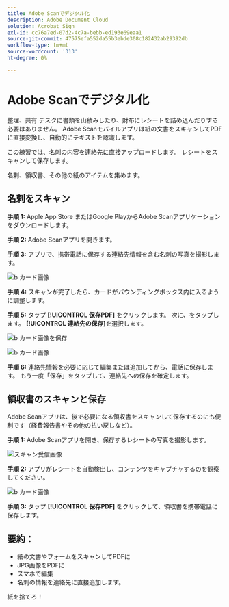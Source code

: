 ```yaml
---
title: Adobe Scanでデジタル化
description: Adobe Document Cloud
solution: Acrobat Sign
exl-id: cc76a7ed-07d2-4c7a-bebb-ed193e69eaa1
source-git-commit: 47575efa552da55b3ebde308c182432ab29392db
workflow-type: tm+mt
source-wordcount: '313'
ht-degree: 0%

---
```


# Adobe Scanでデジタル化

整理、共有 デスクに書類を山積みしたり、財布にレシートを詰め込んだりする必要はありません。 Adobe Scanモバイルアプリは紙の文書をスキャンしてPDFに直接変換し、自動的にテキストを認識します。

この練習では、名刺の内容を連絡先に直接アップロードします。 レシートをスキャンして保存します。

名刺、領収書、その他の紙のアイテムを集めます。

## 名刺をスキャン

**手順 1:** Apple App Store またはGoogle PlayからAdobe Scanアプリケーションをダウンロードします。

**手順 2:** Adobe Scanアプリを開きます。

**手順 3:** アプリで、携帯電話に保存する連絡先情報を含む名刺の写真を撮影します。

![b カード画像](assets/scanbcard.png)


**手順 4:** スキャンが完了したら、カードがバウンディングボックス内に入るように調整します。

**手順 5:** タップ **[!UICONTROL 保存PDF]** をクリックします。 次に、をタップします。 **[!UICONTROL 連絡先の保存]**&#x200B;を選択します。


![b カード画像を保存](assets/savecontact.jpg)

![b カード画像](assets/savecontact.png)

**手順 6:** 連絡先情報を必要に応じて編集または追加してから、電話に保存します。 もう一度「保存」をタップして、連絡先への保存を確定します。

## 領収書のスキャンと保存

Adobe Scanアプリは、後で必要になる領収書をスキャンして保存するのにも便利です（経費報告書やその他の払い戻しなど）。

**手順 1:** Adobe Scanアプリを開き、保存するレシートの写真を撮影します。

![スキャン受信画像](assets/scanreceipt.png)


**手順 2:** アプリがレシートを自動検出し、コンテンツをキャプチャするのを観察してください。

![b カード画像](assets/receiptoutput.jpg)

**手順 3:** タップ **[!UICONTROL 保存PDF]** をクリックして、領収書を携帯電話に保存します。


## 要約：

* 紙の文書やフォームをスキャンしてPDFに
* JPG画像をPDFに
* スマホで編集
* 名刺の情報を連絡先に直接追加します。

紙を捨てろ！
